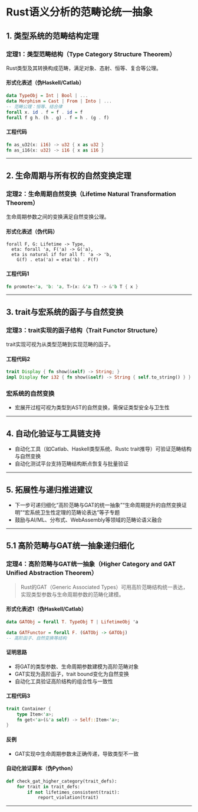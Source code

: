 # Rust语义分析的范畴论统一抽象

## 1. 类型系统的范畴结构定理

### 定理1：类型范畴结构（Type Category Structure Theorem）

Rust类型及其转换构成范畴，满足对象、态射、恒等、复合等公理。

#### 形式化表述（伪Haskell/Catlab）

```haskell
data TypeObj = Int | Bool | ...
data Morphism = Cast | From | Into | ...
-- 范畴公理：恒等、结合律
forall x. id . f = f . id = f
forall f g h. (h . g) . f = h . (g . f)
```

#### 工程代码

```rust
fn as_u32(x: i16) -> u32 { x as u32 }
fn as_i16(x: u32) -> i16 { x as i16 }
```

---

## 2. 生命周期与所有权的自然变换定理

### 定理2：生命周期自然变换（Lifetime Natural Transformation Theorem）

生命周期参数之间的变换满足自然变换公理。

#### 形式化表述（伪代码）

```text
forall F, G: Lifetime -> Type,
  eta: forall 'a, F('a) -> G('a),
  eta is natural if for all f: 'a -> 'b,
    G(f) . eta('a) = eta('b) . F(f)
```

#### 工程代码1

```rust
fn promote<'a, 'b: 'a, T>(x: &'a T) -> &'b T { x }
```

---

## 3. trait与宏系统的函子与自然变换

### 定理3：trait实现的函子结构（Trait Functor Structure）

trait实现可视为从类型范畴到实现范畴的函子。

#### 工程代码2

```rust
trait Display { fn show(&self) -> String; }
impl Display for i32 { fn show(&self) -> String { self.to_string() } }
```

### 宏系统的自然变换

- 宏展开过程可视为类型到AST的自然变换，需保证类型安全与卫生性

---

## 4. 自动化验证与工具链支持

- 自动化工具（如Catlab、Haskell类型系统、Rustc trait推导）可验证范畴结构与自然变换
- 自动化测试平台支持范畴结构断点恢复与批量验证

---

## 5. 拓展性与递归推进建议

- 下一步可递归细化“高阶范畴与GAT的统一抽象”“生命周期提升的自然变换证明”“宏系统卫生性定理的范畴论表达”等子专题
- 鼓励与AI/ML、分布式、WebAssembly等领域的范畴论语义融合

---

## 5.1 高阶范畴与GAT统一抽象递归细化

### 定理4：高阶范畴与GAT统一抽象（Higher Category and GAT Unified Abstraction Theorem）
>
> Rust的GAT（Generic Associated Types）可用高阶范畴结构统一表达，实现类型参数与生命周期参数的范畴化建模。

#### 形式化表述1（伪Haskell/Catlab）

```haskell
data GATObj = forall T. TypeObj T | LifetimeObj 'a

data GATFunctor = forall F. (GATObj -> GATObj)
-- 高阶函子、自然变换等结构
```

#### 证明思路

- 将GAT的类型参数、生命周期参数建模为高阶范畴对象
- GAT实现为高阶函子，trait bound变化为自然变换
- 自动化工具验证高阶结构的组合性与一致性

#### 工程代码3

```rust
trait Container {
    type Item<'a>;
    fn get<'a>(&'a self) -> Self::Item<'a>;
}
```

#### 反例

- GAT实现中生命周期参数未正确传递，导致类型不一致

#### 自动化验证脚本（伪Python）

```python
def check_gat_higher_category(trait_defs):
    for trait in trait_defs:
        if not lifetimes_consistent(trait):
            report_violation(trait)
```

---
